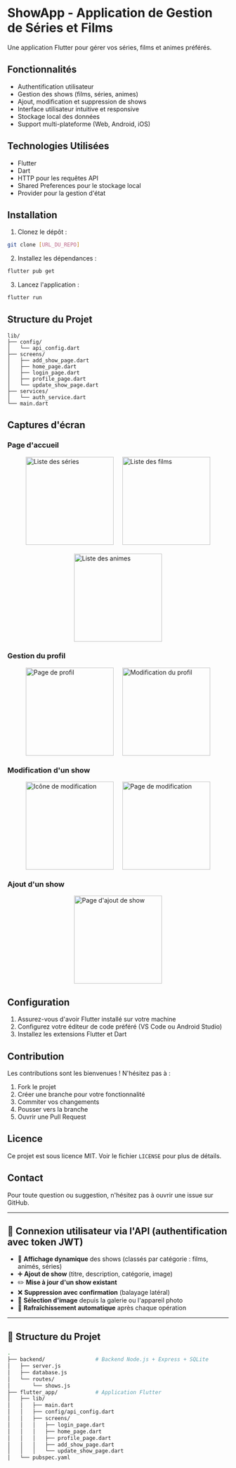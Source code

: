 # ShowApp - Application de Gestion de Séries et Films

Une application Flutter pour gérer vos séries, films et animes préférés.

## Fonctionnalités

- Authentification utilisateur
- Gestion des shows (films, séries, animes)
- Ajout, modification et suppression de shows
- Interface utilisateur intuitive et responsive
- Stockage local des données
- Support multi-plateforme (Web, Android, iOS)

## Technologies Utilisées

- Flutter
- Dart
- HTTP pour les requêtes API
- Shared Preferences pour le stockage local
- Provider pour la gestion d'état

## Installation

1. Clonez le dépôt :
```bash
git clone [URL_DU_REPO]
```

2. Installez les dépendances :
```bash
flutter pub get
```

3. Lancez l'application :
```bash
flutter run
```

## Structure du Projet

```
lib/
├── config/
│   └── api_config.dart
├── screens/
│   ├── add_show_page.dart
│   ├── home_page.dart
│   ├── login_page.dart
│   ├── profile_page.dart
│   └── update_show_page.dart
├── services/
│   └── auth_service.dart
└── main.dart
```

## Captures d'écran

### Page d'accueil
<div style="display: flex; flex-wrap: wrap; gap: 20px; justify-content: center;">
  <img src="assets/show_tv_show.png" alt="Liste des séries" width="200"/>
  <img src="assets/show_movie.png" alt="Liste des films" width="200"/>
  <img src="assets/show_anime.png" alt="Liste des animes" width="200"/>
</div>

### Gestion du profil
<div style="display: flex; flex-wrap: wrap; gap: 20px; justify-content: center;">
  <img src="assets/edit_profile_1.png" alt="Page de profil" width="200"/>
  <img src="assets/edit_profile_2.png" alt="Modification du profil" width="200"/>
</div>

### Modification d'un show
<div style="display: flex; flex-wrap: wrap; gap: 20px; justify-content: center;">
  <img src="assets/edit_move_icon.png" alt="Icône de modification" width="200"/>
  <img src="assets/edit_movie_page__update_page.png" alt="Page de modification" width="200"/>
</div>

### Ajout d'un show
<div style="display: flex; flex-wrap: wrap; gap: 20px; justify-content: center;">
  <img src="assets/add_tv_show.png" alt="Page d'ajout de show" width="200"/>
</div>

## Configuration

1. Assurez-vous d'avoir Flutter installé sur votre machine
2. Configurez votre éditeur de code préféré (VS Code ou Android Studio)
3. Installez les extensions Flutter et Dart

## Contribution

Les contributions sont les bienvenues ! N'hésitez pas à :
1. Fork le projet
2. Créer une branche pour votre fonctionnalité
3. Commiter vos changements
4. Pousser vers la branche
5. Ouvrir une Pull Request

## Licence

Ce projet est sous licence MIT. Voir le fichier `LICENSE` pour plus de détails.

## Contact

Pour toute question ou suggestion, n'hésitez pas à ouvrir une issue sur GitHub.

---

## 🔐 **Connexion utilisateur** via l'API (authentification avec token JWT)
- 📄 **Affichage dynamique** des shows (classés par catégorie : films, animés, séries)
- ➕ **Ajout de show** (titre, description, catégorie, image)
- ✏️ **Mise à jour d'un show existant**
- ❌ **Suppression avec confirmation** (balayage latéral)
- 📸 **Sélection d'image** depuis la galerie ou l'appareil photo
- 🔄 **Rafraîchissement automatique** après chaque opération

---

## 🧱 Structure du Projet

```bash
.
├── backend/                # Backend Node.js + Express + SQLite
│   ├── server.js
│   ├── database.js
│   └── routes/
│       └── shows.js
├── flutter_app/            # Application Flutter
│   ├── lib/
│   │   ├── main.dart
│   │   ├── config/api_config.dart
│   │   ├── screens/
│   │   │   ├── login_page.dart
│   │   │   ├── home_page.dart
│   │   │   ├── profile_page.dart
│   │   │   ├── add_show_page.dart
│   │   │   └── update_show_page.dart
│   └── pubspec.yaml
